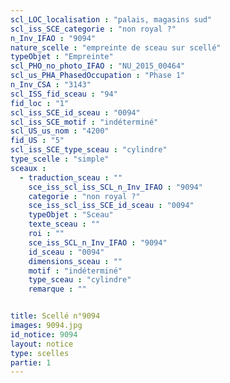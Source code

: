 ```yaml
---
scl_LOC_localisation : "palais, magasins sud"
scl_iss_SCE_categorie : "non royal ?"
n_Inv_IFAO : "9094"
nature_scelle : "empreinte de sceau sur scellé"
typeObjet : "Empreinte"
scl_PHO_no_photo_IFAO : "NU_2015_00464"
scl_us_PHA_PhasedOccupation : "Phase 1"
n_Inv_CSA : "3143"
scl_ISS_fid_sceau : "94"
fid_loc : "1"
scl_iss_SCE_id_sceau : "0094"
scl_iss_SCE_motif : "indéterminé"
scl_US_us_nom : "4200"
fid_US : "5"
scl_iss_SCE_type_sceau : "cylindre"
type_scelle : "simple"
sceaux :
  - traduction_sceau : ""
    sce_iss_scl_iss_SCL_n_Inv_IFAO : "9094"
    categorie : "non royal ?"
    sce_iss_scl_iss_SCE_id_sceau : "0094"
    typeObjet : "Sceau"
    texte_sceau : ""
    roi : ""
    sce_iss_SCL_n_Inv_IFAO : "9094"
    id_sceau : "0094"
    dimensions_sceau : ""
    motif : "indéterminé"
    type_sceau : "cylindre"
    remarque : ""


title: Scellé n°9094
images: 9094.jpg
id_notice: 9094
layout: notice
type: scelles
partie: 1
---
```


